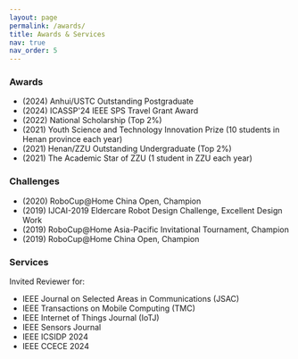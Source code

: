 ```yaml
---
layout: page
permalink: /awards/
title: Awards & Services
nav: true
nav_order: 5
---
```



### Awards
- (2024) Anhui/USTC Outstanding Postgraduate 
- (2024) ICASSP'24 IEEE SPS Travel Grant Award
- (2022) National Scholarship (Top 2%)
- (2021) Youth Science and Technology Innovation Prize (10 students in Henan province each year) 
- (2021) Henan/ZZU Outstanding Undergraduate (Top 2%)
- (2021) The Academic Star of ZZU (1 student in ZZU each year)

### Challenges
- (2020) RoboCup@Home China Open, Champion
- (2019) IJCAI-2019 Eldercare Robot Design Challenge, Excellent Design Work
- (2019) RoboCup@Home Asia-Pacific Invitational Tournament, Champion
- (2019) RoboCup@Home China Open, Champion

### Services
Invited Reviewer for:
 - IEEE Journal on Selected Areas in Communications (JSAC)
 - IEEE Transactions on Mobile Computing (TMC)
 - IEEE Internet of Things Journal (IoTJ)
 - IEEE Sensors Journal
 - IEEE ICSIDP 2024
 - IEEE CCECE 2024
